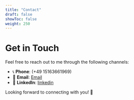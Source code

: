 ```yaml
---
title: "Contact"
draft: false
showToc: false
weight: 250
---
```


# Get in Touch

Feel free to reach out to me through the following channels:

- 📞 **Phone**:  (+49 15163661969)
- 📧 **Email**: [Email](mailto:rakhilsai95@gmail.com)
- 🔗 **LinkedIn**: [linkedin](https://www.linkedin.com/in/akhil-sai-ravi-kumar-287830b5/)

Looking forward to connecting with you! 🚀
